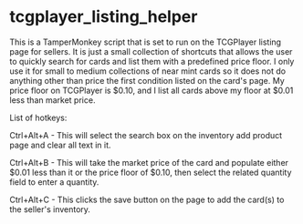 # tcgplayer_listing_helper
This is a TamperMonkey script that is set to run on the TCGPlayer listing page for sellers. It is just a small collection of shortcuts that allows the user to quickly search for cards and list them with a predefined price floor. I only use it for small to medium collections of near mint cards so it does not do anything other than price the first condition listed on the card's page. My price floor on TCGPlayer is $0.10, and I list all cards above my floor at $0.01 less than market price.

List of hotkeys:

Ctrl+Alt+A - This will select the search box on the inventory add product page and clear all text in it.

Ctrl+Alt+B - This will take the market price of the card and populate either $0.01 less than it or the price floor of $0.10, then select the related quantity field to enter a quantity.

Ctrl+Alt+C - This clicks the save button on the page to add the card(s) to the seller's inventory.
